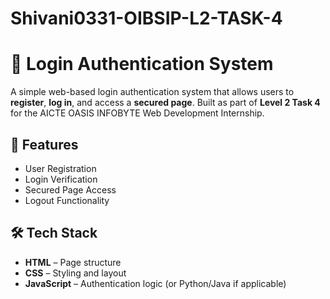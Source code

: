 # Shivani0331-OIBSIP-L2-TASK-4
# 🔐 Login Authentication System

A simple web-based login authentication system that allows users to **register**, **log in**, and access a **secured page**. Built as part of **Level 2 Task 4** for the AICTE OASIS INFOBYTE Web Development Internship.

## 📌 Features

- User Registration
- Login Verification
- Secured Page Access
- Logout Functionality

## 🛠️ Tech Stack

- **HTML** – Page structure
- **CSS** – Styling and layout
- **JavaScript** – Authentication logic (or Python/Java if applicable)



